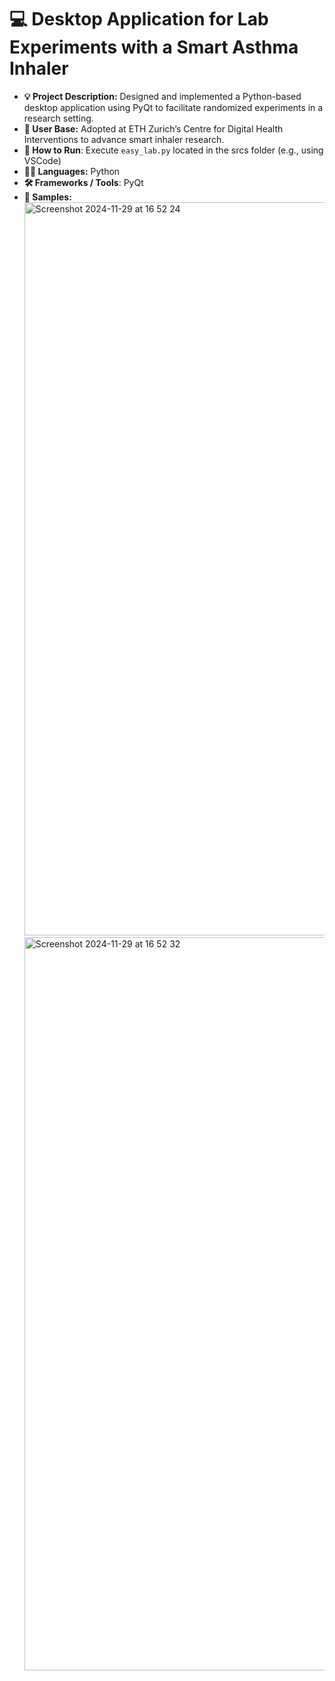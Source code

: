 # 💻 Desktop Application for Lab Experiments with a Smart Asthma Inhaler

- **💡 Project Description:** Designed and implemented a Python-based desktop application using PyQt to facilitate randomized experiments in a research setting.
- **📍 User Base:** Adopted at ETH Zurich’s Centre for Digital Health Interventions to advance smart inhaler research.
- **🚀 How to Run**: Execute `easy_lab.py` located in the srcs folder (e.g., using VSCode)
- **👨‍💻 Languages:** Python
- **🛠️ Frameworks / Tools**: PyQt
- **📸 Samples:**
  <img width="1173" alt="Screenshot 2024-11-29 at 16 52 24" src="https://github.com/user-attachments/assets/d56a463c-2640-48b0-8fec-0601f4b48fbe">
  <img width="1173" alt="Screenshot 2024-11-29 at 16 52 32" src="https://github.com/user-attachments/assets/160e2ab9-ee3f-425c-acb8-ae4cc000ec5f">
